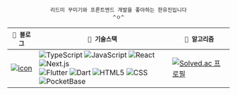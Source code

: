 <div align="center">

         
<code>리드미 꾸미기와 프론트엔드 개발을 좋아하는 한유진입니다 ^ㅇ^</code>

</th> 
<table>
  <thead>
    <tr>
      <th><code>🦷 블로그</code></th>
      <th><code>🦷 기술스택</code></th>
      <th><code>🦷 알고리즘</code></th>
    </tr>
  </thead>
  <tbody>
    <tr>
      <td>
         <a href="https://yummjin.vercel.app/">
            
   ![icon](https://img.shields.io/badge/yummjin.log-brightgreen)
         </a>
      </td>
      <td>![TypeScript](https://img.shields.io/badge/TypeScript-3178C6?style=flat-square&logo=Typescript&logoColor=white)
![JavaScript](https://img.shields.io/badge/JavaScript-F7DF1E?style=flat-square&logo=javascript&logoColor=black)
![React](https://img.shields.io/badge/React-61DAFB?style=flat-square&logo=react&logoColor=black)
![Next.js](https://img.shields.io/badge/Next.js-000000?style=flat-square&logo=next.js&logoColor=white) <br/>
![Flutter](https://img.shields.io/badge/Flutter-02569B?style=flat-square&logo=flutter&logoColor=white)
![Dart](https://img.shields.io/badge/Dart-0175C2?style=flat-square&logo=dart&logoColor=white)
![HTML5](https://img.shields.io/badge/HTML5-E34F26?style=flat-square&logo=html5&logoColor=white)
![CSS](https://img.shields.io/badge/CSS-663399?style=flat-square&logo=css&logoColor=white)
![PocketBase](https://img.shields.io/badge/PocketBase-B8DBE4?style=flat-square&logo=pocketbase&logoColor=black)</td>
      <td>
[![Solved.ac
프로필](http://mazassumnida.wtf/api/mini/generate_badge?boj=cho4u4o)](https://solved.ac/cho4u4o)</td>
    </tr>
  </tbody>
</table>

</div>





   



